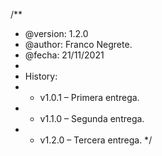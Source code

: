 /**
 * @version: 1.2.0
 * @author: Franco Negrete.
 * @fecha: 21/11/2021
 *
 * History:
 *  - v1.0.1 – Primera entrega.
 *  - v1.1.0 – Segunda entrega.
 *  - v1.2.0 – Tercera entrega.
 */
